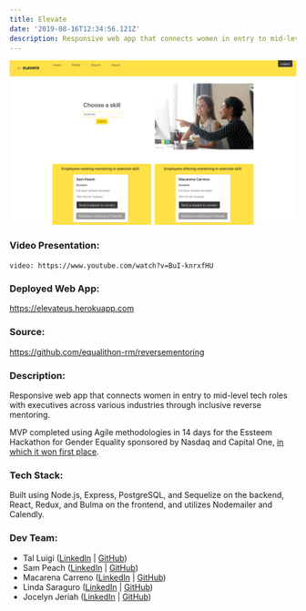 ```yaml
---
title: Elevate
date: '2019-08-16T12:34:56.121Z'
description: Responsive web app that connects women in entry to mid-level tech roles with executives across various industries through inclusive reverse mentoring.
---
```


![Elevate Screenshot](./elevate.png)

### Video Presentation:

`video: https://www.youtube.com/watch?v=BuI-knrxfHU`

### Deployed Web App:

https://elevateus.herokuapp.com

### Source:

https://github.com/equalithon-rm/reversementoring

### Description:

Responsive web app that connects women in entry to mid-level tech roles with executives across various industries through inclusive reverse mentoring.

MVP completed using Agile methodologies in 14 days for the Essteem Hackathon for Gender Equality sponsored by Nasdaq and Capital One, [in which it won first place](https://www.equalithon.io/past-challenges/project-one-6dt56).

### Tech Stack:

Built using Node.js, Express, PostgreSQL, and Sequelize on the backend, React, Redux, and Bulma on the frontend, and utilizes Nodemailer and Calendly.

### Dev Team:

- Tal Luigi ([LinkedIn](https://www.linkedin.com/in/talluigi) | [GitHub](https://github.com/luigilegion))
- Sam Peach ([LinkedIn](https://www.linkedin.com/in/sam-peach) | [GitHub](https://github.com/sam-peach))
- Macarena Carreno ([LinkedIn](https://www.linkedin.com/in/mcarrenog) | [GitHub](https://github.com/macarenacarreno))
- Linda Saraguro ([LinkedIn](https://www.linkedin.com/in/linda-saraguro-123524122) | [GitHub](https://github.com/saragurol))
- Jocelyn Jeriah ([LinkedIn](https://www.linkedin.com/in/jocelynjeriah) | [GitHub](https://github.com/luminousbeam))
